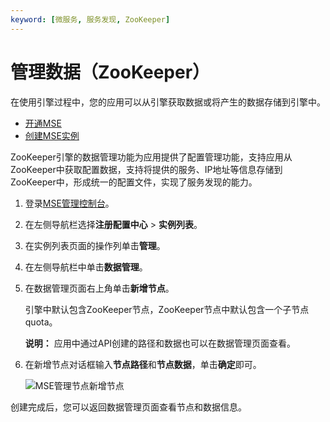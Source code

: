 ```yaml
---
keyword: [微服务, 服务发现, ZooKeeper]
---
```


# 管理数据（ZooKeeper）

在使用引擎过程中，您的应用可以从引擎获取数据或将产生的数据存储到引擎中。

-   [开通MSE](https://www.aliyun.com/product/mse)
-   [创建MSE实例](/cn.zh-CN/快速入门/微服务组件托管/购买并构建ZooKeeper引擎.md)

ZooKeeper引擎的数据管理功能为应用提供了配置管理功能，支持应用从ZooKeeper中获取配置数据，支持将提供的服务、IP地址等信息存储到ZooKeeper中，形成统一的配置文件，实现了服务发现的能力。

1.  登录[MSE管理控制台](https://mse.console.aliyun.com)。

2.  在左侧导航栏选择**注册配置中心** \> **实例列表**。

3.  在实例列表页面的操作列单击**管理**。

4.  在左侧导航栏中单击**数据管理**。

5.  在数据管理页面右上角单击**新增节点**。

    引擎中默认包含ZooKeeper节点，ZooKeeper节点中默认包含一个子节点quota。

    **说明：** 应用中通过API创建的路径和数据也可以在数据管理页面查看。

6.  在新增节点对话框输入**节点路径**和**节点数据**，单击**确定**即可。

    ![MSE管理节点新增节点](https://static-aliyun-doc.oss-cn-hangzhou.aliyuncs.com/assets/img/zh-CN/7991309951/p51225.png)


创建完成后，您可以返回数据管理页面查看节点和数据信息。

